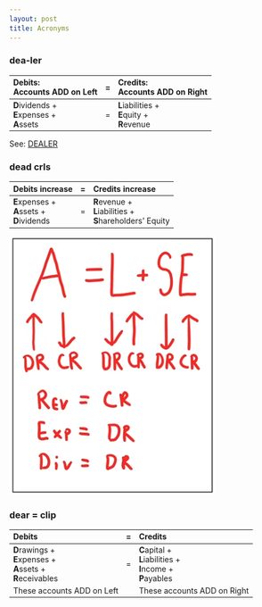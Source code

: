 ```yaml
---
layout: post
title: Acronyms
---
```


### dea-ler

| Debits: <br> Accounts ADD on Left |=| Credits: <br> Accounts ADD on Right |
|:----------|:-:|:-|
| **D**ividends + <br> **E**xpenses + <br> **A**ssets |=| **L**iabilities + <br> **E**quity + <br> **R**evenue |

See: [DEALER](https://www.youtube.com/watch?v=OBaPSOt-4Ig&t=801s)

### dead crls

| Debits increase |=| Credits increase |
|:-|:-:|:-|
| **E**xpenses + <br> **A**ssets + <br> **D**ividends |=| **R**evenue + <br> **L**iabilities + <br> **S**hareholders' Equity |


![tony bell](/assets/tony-bell/dead.crls.png)


### dear = clip

| Debits |=| Credits |
|:----------|:-:|:-|
| **D**rawings + <br> **E**xpenses + <br> **A**ssets + <br> **R**eceivables |=| **C**apital + <br> **L**iabilities + <br> **I**ncome + <br> **P**ayables |
|These accounts ADD on Left| |These accounts ADD on Right|
